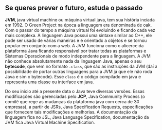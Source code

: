 ## Se queres prever o futuro, estuda o passado


**JVM**, java virtual machine ou máquina virtual java, tem sua história inciada em 1992. O Green Project na época a linguagem era denominada de oak. Com o passar do tempo a máquina virtual foi evoluindo e ficando cada vez mais complexa. A linguagem Java possui uma sintaxe similar ao C++, ele pode ser usado de várias maneiras e é orientado a objetos e se tornou popular em conjunto com a web. A JVM funciona como o alicerce da plataforma Java ficando responsável por tratar todas as plataformas e Sistemas Operacionais de modo independente para a linguagem. A JVM não conhece absolutamente nada da linguagem Java, apenas o seu **bytecode**, que vem no formato `.class`,  que são as instruções da JVM (daí a possibilidade de portar outras linguagens para a JVM já que ele não roda Java e sim o bytecode). Esse `class` é o código compilado em java e representa uma classe ou interface em java. 


Do seu início até a presente data o Java teve diversas versões. Essas modificações são gerenciadas pelo **JCP**, Java Community Process (o comitê que rege as mudanças da plataforma java com cerca de 30 empresas), a partir de JSRs, Java Specification Requests, especificações que fornecem tais modificações e melhorias. A documentação da linguagem fica no JSL, Java Language Specification, documentação da JVM fica Java Virtual Machine Specification.